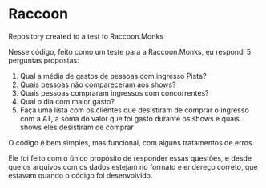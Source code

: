 # Raccoon
 Repository created to a test to Raccoon.Monks

Nesse código, feito como um teste para a Raccoon.Monks, eu respondi 5 perguntas propostas:
  1. Qual a média de gastos de pessoas com ingresso Pista?
  2. Quais pessoas não compareceram aos shows?
  3. Quais pessoas compraram ingressos com concorrentes?
  4. Qual o dia com maior gasto?
  5. Faça uma lista com os clientes que desistiram de comprar o ingresso com a AT, a soma do valor que foi gasto durante os shows e quais shows eles desistiram de
  comprar
  
O código é bem simples, mas funcional, com alguns tratamentos de erros.

Ele foi feito com o único propósito de responder essas questões, e desde que os arquivos com os dados estejam no formato e endereço correto, que estavam quando o código foi desenvolvido.
